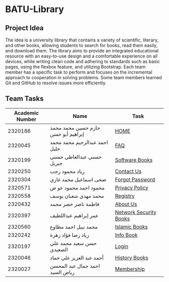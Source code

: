 # BATU-Library

## Project Idea
The idea is a university library that contains a variety of scientific, literary, and other books, allowing students to search for books, read them easily, and download them. The library aims to provide an integrated educational resource with an easy-to-use design and a comfortable experience on all devices, while writing clean code and adhering to standards such as basic pages, using the flexbox feature, and utilizing Bootstrap. Each team member has a specific task to perform and focuses on the incremental approach to cooperation in solving problems. Some team members learned Git and GitHub to resolve issues more efficiently.

## Team Tasks

| Academic Number | Name                              | Task                   |
|-----------------|-----------------------------------|------------------------|
| 2320186         | حازم حسين محمد محمد إبراهيم أبو حسن | [HOME](https://kalimax1.github.io/BATU-Library/)                   |
| 2320045         | احمد عبدالرحيم محمد محمد خليل     | [FAQ](https://kalimax1.github.io/BATU-Library/Ahmed%20Abdel%20Rahim/faq.html)                    |
| 2320199         | حسني عبدالعاطي حسني جبريل        | [Software Books](https://kalimax1.github.io/BATU-Library/Hosni%20Abdel%20Aati/softwarebooks.html)         |
| 2320250         | زياد محمود رجب                   | [Contact Us](https://kalimax1.github.io/BATU-Library/ziad%20mohamed/contact.html)             |
| 2320304         | ضحى اسماعيل محمد غازي            | [Forgot Password](https://kalimax1.github.io/BATU-Library/Doha/forgotpassword.html)        |
| 2320571         | محمود احمد محمود عو ض             | [Privacy Policy](https://kalimax1.github.io/BATU-Library/Mahmoud%20Ahmed%20Mahmoud/privacypolicy.html)         |
| 2320558         | محمد مهدي شعبان يوسف             | [Registry](https://kalimax1.github.io/BATU-Library/Mohammed%20Mahdi/register.html)               |
| 2320432         | فاطمة ناصر خضر محمد             | [About Us](https://kalimax1.github.io/BATU-Library/Fatima/aboutus.html)               |
| 2320397         | عمر إبراهيم عبداللطيف            | [Network Security Books](https://kalimax1.github.io/BATU-Library/Omar%20Ibrahim/NetworkSecuritybooks.html) |
| 2320560         | محمد نبيل احمد مطاوع             | [Islamic Books](https://kalimax1.github.io/BATU-Library/Mohamed%20Nabil/Islamicbooks.html)          |
| 2320242         | زياد رضا فؤاد زهرة               | [Info Book](https://kalimax1.github.io/BATU-Library/Omar%20Ibrahim/7.html)              |
| 2320197         | حسن سعيد محمد علي الصعيدي        | [Login](https://kalimax1.github.io/BATU-Library/hassan/login.html)                  |
| 2320046         | أحمد عبد العزيز علي حماد         | [History Books](https://kalimax1.github.io/BATU-Library/Ahmed%20Abdel%20Aziz/Historybooks.html)          |
| 2320027         | احمد جمال عبد المحسن رياض السيد   | [Membership](https://kalimax1.github.io/BATU-Library/ahmed%20gmal/plans.html)             |
